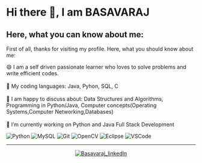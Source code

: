 
<h1 allign-items: center>Hi there 👋, I am BASAVARAJ </h1>

## Here, what you can know about me:
First of all, thanks for visiting my profile. Here, what you should know about me:

😄 I am a self driven passionate learner who loves to solve problems and write efficient codes. </br>
</br>
🌱 My coding languages: Java, Pyhon, SQL, C </br>
</br>
💬 I am happy to discuss about: Data Structures and Algorithms, Programming in Python/Java, Computer concepts(Operating Systems,Computer Networking,Databases) </br>
</br>
🔭 I’m currently working on Python and Java Full Stack Development </br>

<!-- ----------- TECH STACK SECTION ------------ -->

   ![Python](https://img.shields.io/badge/python-3670A0?style=for-the-badge&logo=python&logoColor=ffdd54) ![MySQL](https://img.shields.io/badge/mysql-%2300f.svg?style=for-the-badge&logo=mysql&logoColor=white) ![Git](https://img.shields.io/badge/git-%23F05033.svg?style=for-the-badge&logo=git&logoColor=white) ![OpenCV](https://img.shields.io/badge/OpenCV-27338e?style=for-the-badge&logo=OpenCV&logoColor=white) ![Eclipse](https://img.shields.io/badge/Eclipse-2C2255?style=for-the-badge&logo=eclipse&logoColor=white) ![VSCode](https://img.shields.io/badge/VSCode-0078D4?style=for-the-badge&logo=visual%20studio%20code&logoColor=white)

<hr>

<!-- ----------- TECH STACK SECTION END------------ -->

<p align="center">
<a href="https://www.linkedin.com/in/basavaraj-aili-2b495b218/" target="blank"><img align="center" src="https://img.shields.io/badge/LinkedIn-0077B5?style=for-the-badge&logo=linkedin&logoColor=white" alt="Basavaraj_linkedIn"/></a> 
<br>
<br>
</p>


[linkedin]: https://www.linkedin.com/in/basavaraj-aili-2b495b218/
[github]:https://github.com/BasavarajAili1
[gmail]:mailto:basavarajaili515@gmail.com
